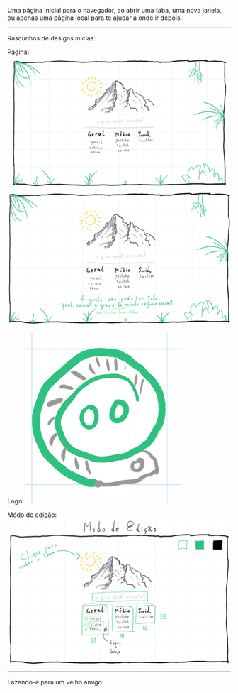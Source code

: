 Uma página inicial para o navegador, ao abrir uma taba, uma nova janela, ou apenas uma página local para te ajudar a onde ir depois.

___

Rascunhos de designs inicias:

Página:
![Primeiro rascunho da página.](/.github/1o_rascunho.png)
![Segundo rascunho da página.](/.github/2o_rascunho.png)

Logo:
![Primeiro rascunho da logo.](/.github/1o_rascunho_logo.png)

Módo de edição:
![Primeiro rascunho do modo de edição](/.github/1o_rascunho_edição.png)

___

Fazendo-a para um velho amigo.
